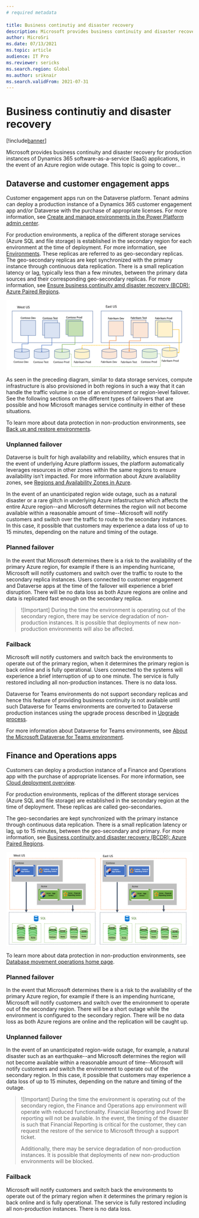 ```yaml
---
# required metadata

title: Business continutiy and disaster recovery
description: Microsoft provides business continuity and disaster recovery for production instances of Dynamics 365 SaaS applications, in the event of an Azure region wide outage. 
author: MicroSri
ms.date: 07/13/2021
ms.topic: article
audience: IT Pro
ms.reviewer: sericks
ms.search.region: Global
ms.author: sriknair
ms.search.validFrom: 2021-07-31
---
```


# Business continutiy and disaster recovery

[!include[banner](../includes/banner.md)]

Microsoft provides business continuity and disaster recovery for production instances of Dynamics 365 software-as-a-service (SaaS) applications, in the event of an Azure region wide outage. This topic is going to cover...

## Dataverse and customer engagement apps 
Customer engagement apps run on the Dataverse platform. Tenant admins can deploy a production instance of a Dynamics 365 customer engagement app and/or Dataverse with the purchase of appropriate licenses. For more information, see [Create and manage environments in the Power Platform admin center](/power-platform/admin/create-environment).

For production environments, a replica of the different storage services (Azure SQL and file storage) is established in the secondary region for each environment at the time of deployment. For more information, see [Environments](/power-platform/admin/environments-overview). These replicas are referred to as geo-secondary replicas. The geo-secondary replicas are kept synchronized with the primary instance through continuous data replication. There is a small replication latency or lag, typically less than a few minutes, between the primary data sources and their corresponding geo-secondary replicas. For more information, see [Ensure business continuity amd disaster recovery (BCDR): Azure Paired Regions](/azure/best-practices-availability-paired-regions).

![For production environments, a replica of the different storage services (Azure SQL and File storage) is established in the secondary region for each environment.](media/Dataverse-and-customer-engagement-apps.png)

As seen in the preceding diagram, similar to data storage services, compute infrastructure is also provisioned in both regions in such a way that it can handle the traffic volume in case of an environment or region-level failover. See the following sections on the different types of failovers that are possible and how Microsoft manages service continuity in either of these situations.

To learn more about data protection in non-production environments, see [Back up and restore environments](/power-platform/admin/backup-restore-environments).

### Unplanned failover
Dataverse is built for high availability and reliability, which ensures that in the event of underlying Azure platform issues, the platform automatically leverages resources in other zones within the same regions to ensure availability isn’t impacted. For more information about Azure availability zones, see [Regions and Availability Zones in Azure](/azure/availability-zones/az-overview).

In the event of an unanticipated region wide outage, such as a natural disaster or a rare glitch in underlying Azure infastructure which affects the entire Azure region--and Microsoft determines the region will not become available within a reasonable amount of time--Microsoft will notify customers and switch over the traffic to route to the secondary instances. In this case, it possible that customers may experience a data loss of up to 15 minutes, depending on the nature and timing of the outage. 

### Planned failover
In the event that Microsoft determines there is a risk to the availability of the primary Azure region, for example if there is an impending hurricane, Microsoft will notify customers and switch over the traffic to route to the secondary replica instances. Users connected to customer engagement and Dataverse apps at the time of the failover will experience a brief disruption. There will be no data loss as both Azure regions are online and data is replicated fast enough on the secondary replica.

> ![Important]
> During the time the environment is operating out of the secondary region, there may be service degradation of non-production instances. It is possible that deployments of new non-production environments will also be affected.

### Failback
Microsoft will notify customers and switch back the environments to operate out of the primary region, when it determines the primary region is back online and is fully operational. Users connected to the systems will experience a brief interruption of up to one minute. The service is fully restored including all non-production instances. There is no data loss.

Dataverse for Teams environments do not support secondary replicas and hence this feature of providing business continuity is not available until such Dataverse for Teams environments are converted to Dataverse production instances using the upgrade process described in [Upgrade process](/power-platform/admin/about-teams-environment#upgrade-process).

For more information about Dataverse for Teams environments, see [About the Microsoft Dataverse for Teams environment](/power-platform/admin/about-teams-environment).

## Finance and Operations apps
Customers can deploy a production instance of a Finance and Operations app with the purchase of appropriate licenses. For more information, see [Cloud deployment overview](../deployment/cloud-deployment-overview.md).

For production environments, replicas of the different storage services (Azure SQL and file storage) are established in the secondary region at the time of deployment. These replicas are called geo-secondaries. 

The geo-secondaries are kept synchronized with the primary instance through continuous data replication. There is a small replication latency or lag, up to 15 minutes, between the geo-secondary and primary. For more information, see [Business continuity and disaster recovery (BCDR): Azure Paired Regions](/azure/best-practices-availability-paired-regions).

![Geo-secondaries](media/Finance-and-Operations-apps.png)
  
To learn more about data protection in non-production environments, see [Database movement operations home page](../database/dbmovement-operations.md).

### Planned failover
In the event that Microsoft determines there is a risk to the availability of the primary Azure region, for example if there is an impending hurricane, Microsoft will notify customers and switch over the environment to operate out of the secondary region. There will be a short outage while the environment is configured to the secondary region. There will be no data loss as both Azure regions are online and the replication will be caught up.

### Unplanned failover
In the event of an unanticipated region-wide outage, for example, a natural disaster such as an earthquake--and Microsoft determines the region will not become available within a reasonable amount of time--Microsoft will notify customers and switch the environment to operate out of the secondary region. In this case, it possible that customers may experience a data loss of up to 15 minutes, depending on the nature and timing of the outage.

> ![Important]
> During the time the environment is operating out of the secondary region, the Finance and Operations app environment will operate with reduced functionality. Financial Reporting and Power BI reporting will not be available. In the event, the timing of the disaster is such that Financial Reporting is critical for the customer, they can request the restore of the service to Microsoft through a support ticket.
> 
> Additionally, there may be service degradation of non-production instances. It is possible that deployments of new non-production environments will be blocked.

### Failback
Microsoft will notify customers and switch back the environments to operate out of the primary region when it determines the primary region is back online and is fully operational. The service is fully restored including all non-production instances. There is no data loss.
